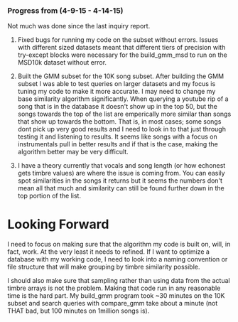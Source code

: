 ### Progress from (4-9-15 - 4-14-15)
Not much was done since the last inquiry report. 

1. Fixed bugs for running my code on the subset without errors. Issues with different sized datasets meant that different tiers of precision with try-except blocks were necessary for the build_gmm_msd to run on the MSD10k dataset without error.


2. Built the GMM subset for the 10K song subset. After building the GMM subset I was able to test queries on larger datasets and my focus is tuning my code to make it more accurate. I may need to change my base similarity algorithm significantly. When querying a youtube rip of a song that is in the database it doesn't show up in the top 50, but the songs towards the top of the list are emperically more similar than songs that show up towards the bottom. That is, in most cases; some songs dont pick up very good results and I need to look in to that just through testing it and listening to results. It seems like songs with a focus on instrumentals pull in better results and if that is the case, making the algorithm better may be very difficult.


3. I have a theory currently that vocals and song length (or how echonest gets timbre values) are where the issue is coming from. You can easily spot similarities in the songs it returns but it seems the numbers don't mean all that much and similarity can still be found further down in the top portion of the list. 

# Looking Forward
I need to focus on making sure that the algorithm my code is built on, will, in fact, work. At the very least it needs to refined. If I want to optimize a database with my working code, I need to look into a naming convention or file structure that will make grouping by timbre similarity possible. 

I should also make sure that sampling rather than using data from the actual timbre arrays is not the problem. Making that code run in any reasonable time is the hard part. My build_gmm program took ~30 minutes on the 10K subset and search queries with compare_gmm take about a minute (not THAT bad, but 100 minutes on 1million songs is).